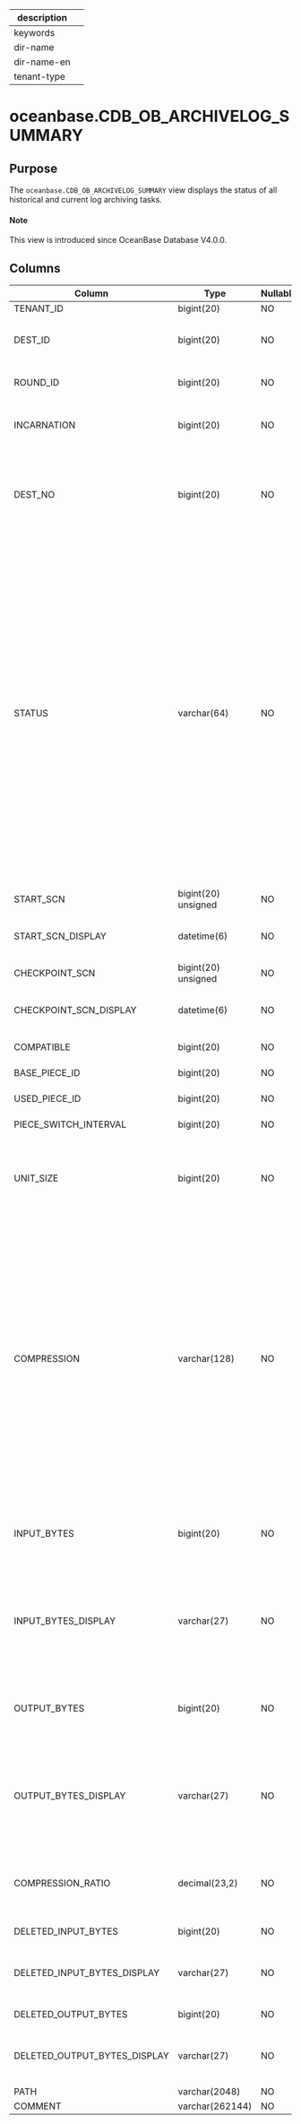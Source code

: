 | description ||
|---|---|
| keywords ||
| dir-name ||
| dir-name-en ||
| tenant-type ||

# oceanbase.CDB_OB_ARCHIVELOG_SUMMARY

## Purpose

The `oceanbase.CDB_OB_ARCHIVELOG_SUMMARY` view displays the status of all historical and current log archiving tasks.

<main id="notice" type='explain'>
  <h4>Note</h4>
  <p>This view is introduced since OceanBase Database V4.0.0. </p>
</main>

## Columns

| Column | Type | Nullable? | Description |
| --- | --- | --- | --- |
| TENANT_ID | bigint(20) | NO | The ID of the tenant. |
| DEST_ID | bigint(20) | NO | The path ID. The system allocates a unique ID to each specified path. |
| ROUND_ID | bigint(20) | NO | The nth complete clog backup data flow. |
| INCARNATION | bigint(20) | NO | The nth incarnation of the database after the Flashback Database operation. |
| DEST_NO | bigint(20) | NO | The log archive destination number. For example, the destination number of `log_archive_dest` is 0, and that of `log_archive_dest_1` is 1. |
| STATUS | varchar(64) | NO | The archiving status. Valid values:<ul><li>`PREPARE`: The start SCN for log archiving is being prepared.</li> <li>`BEGINNING`: Log archiving is being started.  </li> <li>`DOING`: Log archiving is in progress. </li><li> `INTERRUPTED`: Log archiving is interrupted and requires manual intervention. </li><li>`STOP`: Log archiving is stopped.  </li><li>`STOPPING`: Log archiving is being stopped.  </li><li>`SUSPENDING`: Log archiving is being suspended.  </li><li>`SUSPEND`: Log archiving is suspended.  </li></ul> |
| START_SCN | bigint(20) unsigned | NO | The SCN at which the backup starts. |
| START_SCN_DISPLAY | datetime(6) | NO | The value of `START_SCN` after being converted into the unit of time. |
| CHECKPOINT_SCN | bigint(20) unsigned | NO | The current archive checkpoint. |
| CHECKPOINT_SCN_DISPLAY | datetime(6) | NO | The value of `CHECKPOINT_SCN` after being converted into the unit of time. |
| COMPATIBLE | bigint(20) | NO | The compatibility version. |
| BASE_PIECE_ID | bigint(20) | NO | The ID of the first piece of the round. |
| USED_PIECE_ID | bigint(20) | NO | The ID of the piece used by the round. |
| PIECE_SWITCH_INTERVAL | bigint(20) | NO | The switching interval of pieces. |
| UNIT_SIZE | bigint(20) | NO | The size of the log block into which archived log data is compressed or encrypted. At present, this column is not supported. |
| COMPRESSION | varchar(128) | NO | The compression algorithm. Valid values:<ul><li> `none`: indicates that the archived log data is not compressed. </li><li> `lz4_1.0`: indicates that the `lz4_1.0` compression algorithm is used to compress the archived log data. </li><li>`zstd_1.3.8`: indicates that the `zstd_1.3.8` compression algorithm is used to compress the archived log data.</li></ul>At present, this column is not supported. |
| INPUT_BYTES | bigint(20) | NO | The size of the read data.</br>At present, OceanBase Database does not support this column. |
| INPUT_BYTES_DISPLAY | varchar(27) | NO | The size of the read data with the unit of measurement, for example, 798.01 M or 5.25 G.</br>At present, OceanBase Database does not support this column. |
| OUTPUT_BYTES | bigint(20) | NO | The size of the output data.</br>At present, OceanBase Database does not support this column. |
| OUTPUT_BYTES_DISPLAY | varchar(27) | NO | The size of the output data with the unit of measurement, for example, 798.01 M or 5.25 G.</br>At present, OceanBase Database does not support this column. |
| COMPRESSION_RATIO | decimal(23,2) | NO | The compression ratio.</br>At present, OceanBase Database does not support this column. |
| DELETED_INPUT_BYTES | bigint(20) | NO | The volume of raw data deleted. |
| DELETED_INPUT_BYTES_DISPLAY | varchar(27) | NO | The unit of `DELETED_INPUT_BYTES` after conversion, which can be MB, GB, TB, or PB. |
| DELETED_OUTPUT_BYTES | bigint(20) | NO | The volume of valid data deleted. |
| DELETED_OUTPUT_BYTES_DISPLAY | varchar(27) | NO | The unit of `DELETED_OUTPUT_BYTES` after conversion, which can be MB, GB, TB, or PB. |
| PATH | varchar(2048) | NO | The error prompt. |
| COMMENT | varchar(262144) | NO | The archive path. |
